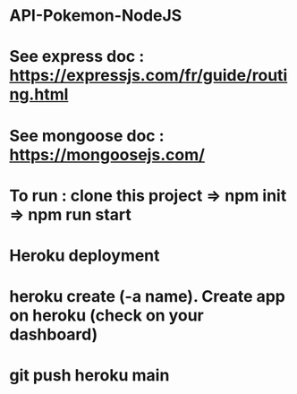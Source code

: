 # API-Pokemon-NodeJS

# See express doc : https://expressjs.com/fr/guide/routing.html

# See mongoose doc : https://mongoosejs.com/

# To run : clone this project => npm init => npm run start

# Heroku deployment
# heroku create (-a name). Create app on heroku (check on your dashboard)
# git push heroku main


